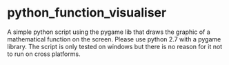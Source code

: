 python_function_visualiser
==========================

A simple python script using the pygame lib that draws the graphic of a mathematical function on the screen.
Please use python 2.7 with a pygame library.
The script is only tested on windows but there is no reason for it not to run on cross platforms.
